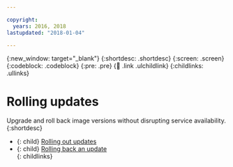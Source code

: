 ```yaml
---

copyright:
  years: 2016, 2018
lastupdated: "2018-01-04"

---
```


{:new_window: target="_blank"}
{:shortdesc: .shortdesc}
{:screen: .screen}
{:codeblock: .codeblock}
{:pre: .pre}
{:child: .link .ulchildlink}
{:childlinks: .ullinks}

# Rolling updates

Upgrade and roll back image versions without disrupting service availability.
{:shortdesc}

- {: child} [Rolling out updates](../manage_applications/roll_out.md) <br />
- {: child} [Rolling back an update](../manage_applications/rollback_app.md) <br />
{: childlinks}
